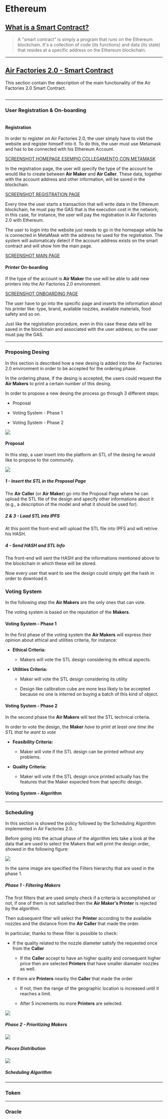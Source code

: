 # Ethereum

## [What is a Smart Contract?](https://ethereum.org/en/developers/docs/smart-contracts/)

> A "smart contract" is simply a program that runs on the Ethereum blockchain. It's a collection of code (its functions) and data (its state) that resides at a specific address on the Ethereum blockchain.

---

## [Air Factories 2.0 - Smart Contract](https://github.com/Air-Factories-2-0/af2-smart-contract)

This section contain the description of the main functionality of the Air Factories 2.0 Smart Contract.

<img title="" src="/IMG/ETHEREUM/1.jpg" alt="" data-align="center">

---

### User Registration & On-boarding

<img src="/IMG/ETHEREUM/2.jpg" title="" alt="" data-align="left">

#### Registration

In order to register on Air Factories 2.0, the user simply have to visit the website and register himself into it. To do this, the user must use Metamask and has to be connected with his Ethereum Account.

[SCREENSHOT HOMEPAGE ESEMPIO COLLEGAMENTO CON METAMASK]()

In the registration page, the user will specify the type of the account he would like to create between **Air Maker** and **Air Caller**. These data, together with the account address and other information, will be saved in the blockchain.

[SCREENSHOT REGISTRATION PAGE]()

Every time the user starts a transaction that will write data in the Ethereum blockchain, he must pay the GAS that is the execution cost in the network; in this case, for instance, the user will pay the registration in Air Factories 2.0 with Ethereum. 

The user to login into the website just needs to go in the homepage while he is connected in MetaMask with the address he used for the registration. The system will automaticaly detect if the account address exists on the smart contract and will show him the main page. 

[SCREENSHOT MAIN PAGE]()

#### Printer On-boarding

If the type of the account is **Air Maker** the use will be able to add new printers into the Air Factories 2.0 environment. 

[SCREENSHOT ONBOARDING PAGE]()

The user have to go into the specific page and inserts the information about his printer like: type, brand, available nozzles, available materials, food safety and so on.

Just like the registration procedure, even in this case these data will be saved in the blockchain and associated with the user address; so the user must pay the GAS. 

---

### Proposing Desing

In this section is described how a new desing is added into the Air Factories 2.0 environment in order to be accepted for the ordering phase.

In the ordering phase, if the desing is accepted, the users could request the **Air Makers** to print a certain number of this desing.  

In order to propose a new desing the process  go through 3 different steps:

- Proposal

- Voting System - Phase 1 

- Voting System - Phase 2

![](/IMG/ETHEREUM/3.jpg)

#### Proposal

In this step, a user insert into the platform an STL of the desing he would like to propose to the community.

![](/IMG/ETHEREUM/4.jpg)

##### 1 - Insert the STL in the Proposal Page

The **Air Caller** (or **Air Maker**) go into the Proposal Page where he can upload the STL file of the design and specify other informations about it (e.g., a description of the model and what it should be used for).

##### 2 & 3 - Load STL into IPFS

At this point the front-end will upload the STL file into IPFS and will retrive his HASH.

##### 4 - Send HASH and STL Info

The front-end will sent the HASH and the informations mentioned above to the blockchain in which these will be stored.

Now every user that want to see the design could simply get the hash in order to download it.

### Voting System

In the following step the **Air Makers** are the only ones that can vote.

The voting system is based on the reputation of the **Makers**.

#### Voting System - Phase 1

In the first phase of the voting system the **Air Makers** will express their opinion about  ethical and utilities criteria, for instance:

- **Ethical Criteria:** 
  
  - Makers will vote the STL design considering its ethical aspects.

- **Utilities Criteria:** 
  
  - Maker will vote the STL design considering its utility
  
  - Design like calibration cube are more less likely to be accepted because no one is interred on buying a batch of this kind of object.

#### Voting System - Phase 2

In the second phase the **Air Makers** will test the STL technical criteria.

In order to vote the design, the **Maker** *have to print at least one time the STL that he want to vote*

- **Feasibility Criteria:** 
  
  - Maker will vote if the STL design can be printed without any problems.

- **Quality Criteria:**
  
  - Maker will vote if the STL design once printed actually has the features that the Maker expected from that specific design.

#### Voting System - Algorithm

---

### Scheduling

In this section is showed the policy followed by the Scheduling Algorithm implemented in Air Factories 2.0. 

Before going into the actual phase of the algorithm lets take a look at the data that are used to select the Makers that will print the design order, showed in the following figure: 

![](/IMG/ETHEREUM/5.jpg)

In the same image are specified the Filters hierarchy that are used in the phase 1.

##### Phase 1 - Filtering Makers

The first filters that are used simply check if a criteria is accomplished or not, if one of them is not satisfied then the **Air Maker's Printer** is rejected by the algorithm.

Then subsequent filter will select the **Printer** according to the available nozzles and the distance from the **Air Caller** that made the order. 

In particular, thanks to these filter is possible to check:

- If the quality related to the nozzle diameter satisfy the requested once from the **Caller**
  
  - If the **Caller** accept to have an higher quality and consequent higher price then are selected **Printers** that have smaller diamater nozzles as well.

- If there are **Printers** nearby the **Caller** that made the order
  
  - If not, then the range of the geographic location is increased until it reaches a limit. 
  
  - After 5 increments no more **Printers** are selected.

![](/IMG/ETHEREUM/6.jpg)

##### Phase 2 - Prioritizing Makers

![](/IMG/ETHEREUM/7.jpg)

##### Pieces Distribution

![](/ETHEREUM/8.jpg)

##### Scheduling Algorithm

---

### Token

---

### Oracle
